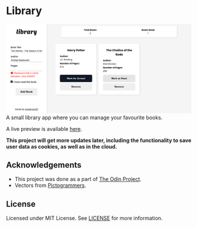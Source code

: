 # Library

![preview](./preview.png)
A small library app where you can manage your favourite books.

A live preview is available [here](https://sh4dman23.github.io/library).

**This project will get more updates later, including the functionality to save user data as cookies, as well as in the cloud.**

## Acknowledgements
- This project was done as a part of [The Odin Project](https://www.theodinproject.com).
- Vectors from [Pictogrammers](https://pictogrammers.com).

## License
Licensed under MIT License. See [LICENSE](./LICENSE) for more information.
